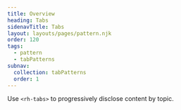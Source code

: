 ```yaml
---
title: Overview
heading: Tabs
sidenavTitle: Tabs
layout: layouts/pages/pattern.njk
order: 120
tags:
  - pattern
  - tabPatterns
subnav:
  collection: tabPatterns
  order: 1
---
```





<script type="module" data-helmet>
  import '@rhds/elements/rh-tabs/rh-tabs.js';
  import '@rhds/elements/rh-code-block/rh-code-block.js';
  import '@rhds/elements/rh-button/rh-button.js';
  import '@rhds/elements/lib/elements/rh-context-picker/rh-context-picker.js';
</script>

Use `<rh-tabs>` to progressively disclose content by topic.
